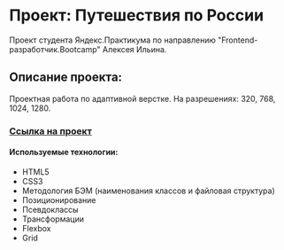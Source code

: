 # Проект: Путешествия по России
Проект студента Яндекс.Практикума по направлению "Frontend-разработчик.Bootcamp" Алексея Ильина.
## Описание проекта: 
Проектная работа по адаптивной верстке. На разрешениях: 320, 768, 1024, 1280. 

### [Ссылка на проект](https://ilinalexey96.github.io/russian-travel-bootcamp/)

#### Используемые технологии: 
* HTML5
* CSS3
* Методология БЭМ (наименования классов и файловая структура)
* Позиционирование
* Псевдоклассы
* Трансформации
* Flexbox
* Grid